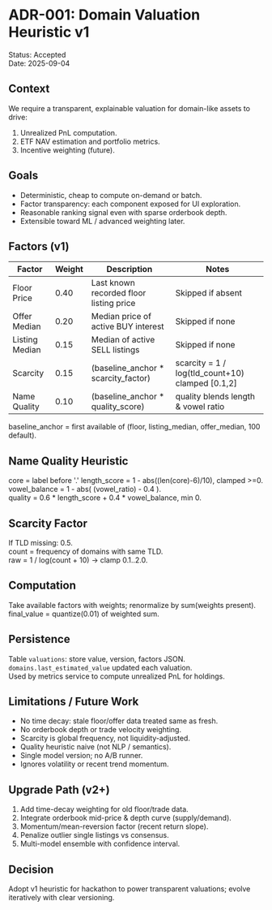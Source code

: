 # ADR-001: Domain Valuation Heuristic v1

Status: Accepted  
Date: 2025-09-04

## Context
We require a transparent, explainable valuation for domain-like assets to drive: 
1. Unrealized PnL computation. 
2. ETF NAV estimation and portfolio metrics. 
3. Incentive weighting (future).

## Goals
- Deterministic, cheap to compute on-demand or batch.  
- Factor transparency: each component exposed for UI exploration.  
- Reasonable ranking signal even with sparse orderbook depth.  
- Extensible toward ML / advanced weighting later.

## Factors (v1)
| Factor | Weight | Description | Notes |
|--------|--------|-------------|-------|
| Floor Price | 0.40 | Last known recorded floor listing price | Skipped if absent |
| Offer Median | 0.20 | Median price of active BUY interest | Skipped if none |
| Listing Median | 0.15 | Median of active SELL listings | Skipped if none |
| Scarcity | 0.15 | (baseline_anchor * scarcity_factor) | scarcity = 1 / log(tld_count+10) clamped [0.1,2] |
| Name Quality | 0.10 | (baseline_anchor * quality_score) | quality blends length & vowel ratio |

baseline_anchor = first available of (floor, listing_median, offer_median, 100 default).

## Name Quality Heuristic
core = label before '.'
length_score = 1 - abs((len(core)-6)/10), clamped >=0.  
vowel_balance = 1 - abs( (vowel_ratio) - 0.4 ).  
quality = 0.6 * length_score + 0.4 * vowel_balance, min 0.

## Scarcity Factor
If TLD missing: 0.5.  
count = frequency of domains with same TLD.  
raw = 1 / log(count + 10) -> clamp 0.1..2.0.

## Computation
Take available factors with weights; renormalize by sum(weights present).  
final_value = quantize(0.01) of weighted sum.

## Persistence
Table `valuations`: store value, version, factors JSON.  
`domains.last_estimated_value` updated each valuation.  
Used by metrics service to compute unrealized PnL for holdings.

## Limitations / Future Work
- No time decay: stale floor/offer data treated same as fresh.  
- No orderbook depth or trade velocity weighting.  
- Scarcity is global frequency, not liquidity-adjusted.  
- Quality heuristic naive (not NLP / semantics).  
- Single model version; no A/B runner.  
- Ignores volatility or recent trend momentum.

## Upgrade Path (v2+)
1. Add time-decay weighting for old floor/trade data.  
2. Integrate orderbook mid-price & depth curve (supply/demand).  
3. Momentum/mean-reversion factor (recent return slope).  
4. Penalize outlier single listings vs consensus.  
5. Multi-model ensemble with confidence interval.

## Decision
Adopt v1 heuristic for hackathon to power transparent valuations; evolve iteratively with clear versioning.
